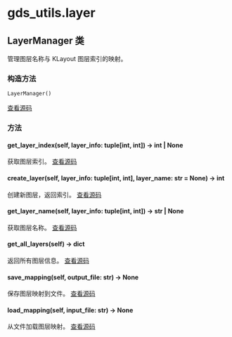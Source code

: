 # gds_utils.layer

## LayerManager 类

管理图层名称与 KLayout 图层索引的映射。

### 构造方法

```python
LayerManager()
```
[查看源码](../gds_utils/layer.py#L3)

### 方法

#### get_layer_index(self, layer_info: tuple[int, int]) -> int | None
获取图层索引。
[查看源码](../gds_utils/layer.py#L12)

#### create_layer(self, layer_info: tuple[int, int], layer_name: str = None) -> int
创建新图层，返回索引。
[查看源码](../gds_utils/layer.py#L23)

#### get_layer_name(self, layer_info: tuple[int, int]) -> str | None
获取图层名称。
[查看源码](../gds_utils/layer.py#L54)

#### get_all_layers(self) -> dict
返回所有图层信息。
[查看源码](../gds_utils/layer.py#L65)

#### save_mapping(self, output_file: str) -> None
保存图层映射到文件。
[查看源码](../gds_utils/layer.py#L74)

#### load_mapping(self, input_file: str) -> None
从文件加载图层映射。
[查看源码](../gds_utils/layer.py#L96) 